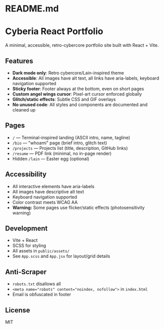 # README.md

Cyberia React Portfolio
======================

A minimal, accessible, retro-cybercore portfolio site built with React + Vite.

## Features
- **Dark mode only**: Retro cybercore/Lain-inspired theme
- **Accessible**: All images have alt text, all links have aria-labels, keyboard navigation supported
- **Sticky footer**: Footer always at the bottom, even on short pages
- **Custom angel wings cursor**: Pixel-art cursor enforced globally
- **Glitch/static effects**: Subtle CSS and GIF overlays
- **No unused code**: All styles and components are documented and cleaned up

## Pages
- `/` — Terminal-inspired landing (ASCII intro, name, tagline)
- `/bio` — "whoami" page (brief intro, glitch text)
- `/projects` — Projects list (title, description, GitHub links)
- `/resume` — PDF link (minimal, no in-page render)
- Hidden `/lain` — Easter egg (optional)

## Accessibility
- All interactive elements have aria-labels
- All images have descriptive alt text
- Keyboard navigation supported
- Color contrast meets WCAG AA
- **Warning:** Some pages use flicker/static effects (photosensitivity warning)

## Development
- Vite + React
- SCSS for styling
- All assets in `public/assets/`
- See `App.scss` and `App.jsx` for layout/grid details

## Anti-Scraper
- `robots.txt` disallows all
- `<meta name="robots" content="noindex, nofollow">` in `index.html`
- Email is obfuscated in footer

## License
MIT
